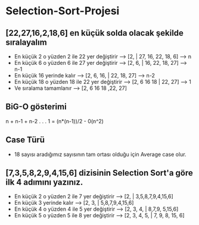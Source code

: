 # Selection-Sort-Projesi

## [22,27,16,2,18,6] en küçük solda olacak şekilde sıralayalım

- En küçük 2 o yüzden 2 ile 22 yer değiştirir      -->                           [2, | 27, 16, 22, 18, 6]           -->                    n
- En küçük 6 o yüzden 6 ile  27 yer değiştirir     -->                           [2, 6, | 16, 22, 18, 27]           -->                    n-1
- En küçük 16 yerinde kalır                        -->                           [2, 6, 16, | 22, 18, 27]           -->                    n-2
- En küçük 18 o yüzden 18 ile 22 yer değiştirir    -->                           [2, 6 16 18 | 22, 27]              -->                      1
- Ve sıralama tamamlanır                           -->                           [2, 6 16 18 ,22, 27]                    

## BiG-O gösterimi 
n + n-1 + n-2 . . . 1 = (n*(n-1))/2 - 0(n^2)

## Case Türü
* 18 sayısı aradığımız sayısının tam ortası olduğu için Average case olur.

## [7,3,5,8,2,9,4,15,6] dizisinin Selection Sort'a göre ilk 4 adımını yazınız.
- En küçük 2 o yüzden 2 ile 7 yer değiştirir        -->               [2, | 3,5,8,7,9,4,15,6]
- En küçük 3 yerinde kalır                          -->              [2, 3, | 5,8,7,9,4,15,6]  
- En küçük 4 o yüzden 4 ile 5 yer değiştirir  	    -->              [2, 3, 4, | 8,7,9, 5,15,6]  
- En küçük 5 o yüzden 5 ile 8 yer değiştirir        -->             [2, 3, 4, 5, | 7, 9, 8, 15, 6]
